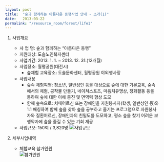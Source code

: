 ```yaml
---
layout: post
title:  "숲과 함께하는 아름다운 동행사업 안내 - 소개(1)"
date:   2013-03-22
permalink: "/resource_room/forest/life1"
---
```


1. 사업개요
    * 사 업 명:  숲과 함께하는 “아름다운 동행”
    * 지원대상: 도솔노인복지센터
    * 사업기간: 2013. 1. 1. ~ 2013. 12. 31.(12개월)
    * 사업장소: 월평공원(대전시)
        - 숲체험 교육장소: 도솔문화센터, 월평공원 야외행사장
    * 사업내용
        - 숲속 체험여행: 청소년, 일반성인 등을 대상으로 숲에 대한 기본교육, 숲속에서의 체험, 공작물 만들기, 네이쳐스포츠, 마음치유명상, 정화활동 등을 통하여 숲에 대한 이해 증진 및 면역력 향상 도모
        - 함께 숲속으로: 치매어르신 또는 장애인을 자원봉사자(학생, 일반성인 등)와 1:1 매칭하여 함께 숲을 찾아 숲을 공부하고 즐기는 프로그램으로 자원봉사자와 질환어르신, 장애인과의 친밀도를 도모하고, 평소 숲을 찾기 어려운 보행약자에 숲을 즐길 수 있는 기회 제공
    * 사업규모: 150회 / 3,820명 
    ![사업규모]({{site.url}}/resource_room/forest/files/130322-1숲체험사업규모.png)

2. 세부사업내역
    * 체험교육 참가인원    
    ![참가인원]({{site.url}}/resource_room/forest/files/130322-체험교육참가인원.png)